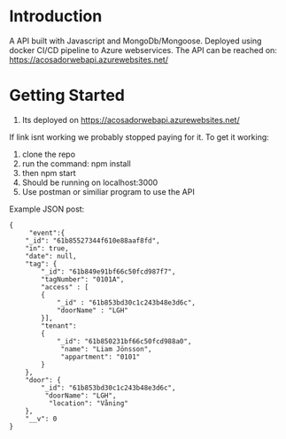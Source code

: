 # Introduction 
A API built with Javascript and MongoDb/Mongoose. Deployed using docker CI/CD pipeline to Azure webservices.
The API can be reached on: https://acosadorwebapi.azurewebsites.net/

# Getting Started
1. Its deployed on https://acosadorwebapi.azurewebsites.net/

If link isnt working we probably stopped paying for it.
To get it working:
1. clone the repo
2. run the command: npm install
3. then npm start
4. Should be running on localhost:3000
5. Use postman or similiar program to use the API


Example JSON post:


    {
         "event":{
        "_id": "61b85527344f610e88aaf8fd",
        "in": true,
        "date": null,
        "tag": {
            "_id": "61b849e91bf66c50fcd987f7",
            "tagNumber": "0101A",
            "access" : [
            {
                "_id" : "61b853bd30c1c243b48e3d6c",
                "doorName" : "LGH"
            }],
            "tenant": 
            {
                "_id": "61b850231bf66c50fcd988a0",
                 "name": "Liam Jönsson",
                 "appartment": "0101"
            }
        },
        "door": {
            "_id": "61b853bd30c1c243b48e3d6c",
             "doorName": "LGH",
              "location": "Våning"
        },
        "__v": 0
    }

    
